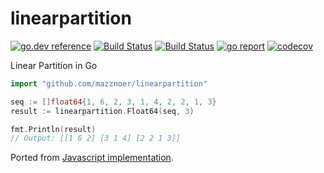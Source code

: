 # linearpartition

[![go.dev reference](https://img.shields.io/badge/go.dev-reference-007d9c?logo=go&logoColor=white&style=flat-square)](https://pkg.go.dev/github.com/mazznoer/linearpartition?tab=doc)
[![Build Status](https://travis-ci.org/mazznoer/linearpartition.svg?branch=master)](https://travis-ci.org/mazznoer/linearpartition)
[![Build Status](https://github.com/mazznoer/linearpartition/workflows/Go/badge.svg)](https://github.com/mazznoer/linearpartition/actions)
[![go report](https://goreportcard.com/badge/github.com/mazznoer/linearpartition)](https://goreportcard.com/report/github.com/mazznoer/linearpartition)
[![codecov](https://codecov.io/gh/mazznoer/linearpartition/branch/master/graph/badge.svg)](https://codecov.io/gh/mazznoer/linearpartition)

Linear Partition in Go

```go
import "github.com/mazznoer/linearpartition"
```

```go
seq := []float64{1, 6, 2, 3, 1, 4, 2, 2, 1, 3}
result := linearpartition.Float64(seq, 3)

fmt.Println(result)
// Output: [[1 6 2] [3 1 4] [2 2 1 3]]
```

Ported from [Javascript implementation](https://github.com/azrosen92/linear-partition-javascript).
